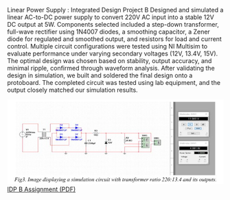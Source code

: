 
Linear Power Supply : Integrated Design Project B
Designed and simulated a linear AC-to-DC power supply to convert 220V AC input into a stable 12V DC output at 5W. 
Components selected included a step-down transformer, full-wave rectifier using 1N4007 diodes, a smoothing capacitor, a Zener diode for regulated and smoothed output, and resistors for load and current control.
Multiple circuit configurations were tested using NI Multisim to evaluate performance under varying secondary voltages (12V, 13.4V, 15V). The optimal design was chosen based on stability, output accuracy, and minimal ripple, confirmed through waveform analysis.
After validating the design in simulation, we built and soldered the final design onto a protoboard. The completed circuit was tested using lab equipment, and the output closely matched our simulation results.

![l: ](./images/circuit.jpg)  
[IDP B Assignment (PDF)](./images/IDP_B_Project_Final.pdf)